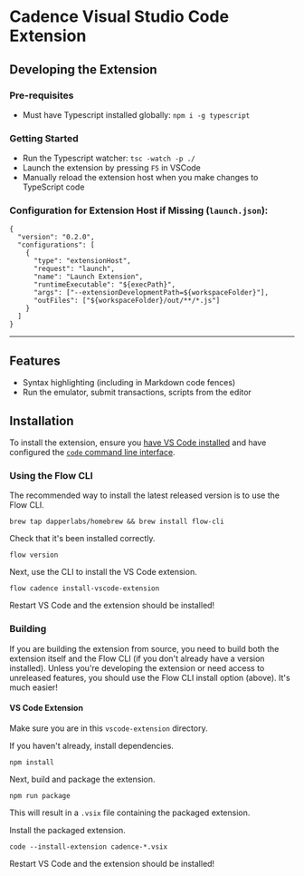 # Cadence Visual Studio Code Extension


## Developing the Extension

### Pre-requisites
- Must have Typescript installed globally: `npm i -g typescript`

### Getting Started
- Run the Typescript watcher: `tsc -watch -p ./`
- Launch the extension by pressing `F5` in VSCode
- Manually reload the extension host when you make changes to TypeScript code

### Configuration for Extension Host if Missing (`launch.json`): 
```
{
  "version": "0.2.0",
  "configurations": [
    {
      "type": "extensionHost",
      "request": "launch",
      "name": "Launch Extension",
      "runtimeExecutable": "${execPath}",
      "args": ["--extensionDevelopmentPath=${workspaceFolder}"],
      "outFiles": ["${workspaceFolder}/out/**/*.js"]
    }
  ]
}

```
---

## Features

- Syntax highlighting (including in Markdown code fences)
- Run the emulator, submit transactions, scripts from the editor

## Installation

To install the extension, ensure you [have VS Code installed](https://code.visualstudio.com/docs/setup/mac)
and have configured the [`code` command line interface](https://code.visualstudio.com/docs/setup/mac#_launching-from-the-command-line).

### Using the Flow CLI

The recommended way to install the latest released version is to use the Flow CLI.

```shell script
brew tap dapperlabs/homebrew && brew install flow-cli
```

Check that it's been installed correctly.

```shell script
flow version
```

Next, use the CLI to install the VS Code extension.

```shell script
flow cadence install-vscode-extension
```

Restart VS Code and the extension should be installed!

### Building

If you are building the extension from source, you need to build both the
extension itself and the Flow CLI (if you don't already have a version installed).
Unless you're developing the extension or need access to unreleased features,
you should use the Flow CLI install option (above). It's much easier!

#### VS Code Extension

Make sure you are in this `vscode-extension` directory.

If you haven't already, install dependencies.

```shell script
npm install
```

Next, build and package the extension.

```shell script
npm run package
```

This will result in a `.vsix` file containing the packaged extension.

Install the packaged extension.

```shell script
code --install-extension cadence-*.vsix
```

Restart VS Code and the extension should be installed!
